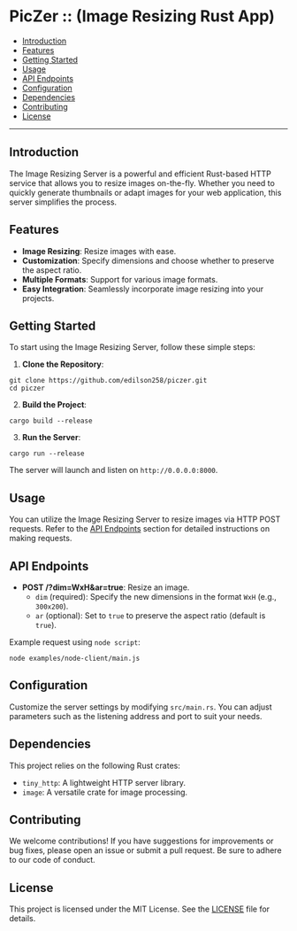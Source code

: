 # PicZer :: (Image Resizing Rust App)

- [Introduction](#introduction)
- [Features](#features)
- [Getting Started](#getting-started)
- [Usage](#usage)
- [API Endpoints](#api-endpoints)
- [Configuration](#configuration)
- [Dependencies](#dependencies)
- [Contributing](#contributing)
- [License](#license)

---

## Introduction

The Image Resizing Server is a powerful and efficient Rust-based HTTP service that allows you to resize images on-the-fly. Whether you need to quickly generate thumbnails or adapt images for your web application, this server simplifies the process.

## Features

- **Image Resizing**: Resize images with ease.
- **Customization**: Specify dimensions and choose whether to preserve the aspect ratio.
- **Multiple Formats**: Support for various image formats.
- **Easy Integration**: Seamlessly incorporate image resizing into your projects.

## Getting Started

To start using the Image Resizing Server, follow these simple steps:

1. **Clone the Repository**:
```shell
git clone https://github.com/edilson258/piczer.git
cd piczer
```

2. **Build the Project**:
```shell
cargo build --release
```

3. **Run the Server**:
```shell
cargo run --release
```

The server will launch and listen on `http://0.0.0.0:8000`.

## Usage

You can utilize the Image Resizing Server to resize images via HTTP POST requests. Refer to the [API Endpoints](#api-endpoints) section for detailed instructions on making requests.

## API Endpoints

- **POST /?dim=WxH&ar=true**: Resize an image.
  - `dim` (required): Specify the new dimensions in the format `WxH` (e.g., `300x200`).
  - `ar` (optional): Set to `true` to preserve the aspect ratio (default is `true`).

Example request using `node script`:
```shell
node examples/node-client/main.js
```

## Configuration

Customize the server settings by modifying `src/main.rs`. You can adjust parameters such as the listening address and port to suit your needs.

## Dependencies

This project relies on the following Rust crates:

- `tiny_http`: A lightweight HTTP server library.
- `image`: A versatile crate for image processing.

## Contributing

We welcome contributions! If you have suggestions for improvements or bug fixes, please open an issue or submit a pull request. Be sure to adhere to our code of conduct.

## License

This project is licensed under the MIT License. See the [LICENSE](LICENSE) file for details.
